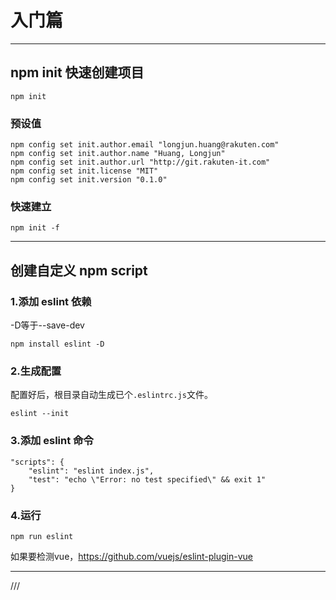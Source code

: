# 入门篇
---

## npm init 快速创建项目

```
npm init
```

### 预设值

```
npm config set init.author.email "longjun.huang@rakuten.com"
npm config set init.author.name "Huang, Longjun"
npm config set init.author.url "http://git.rakuten-it.com"
npm config set init.license "MIT"
npm config set init.version "0.1.0"
```

### 快速建立

```
npm init -f
```
---

## 创建自定义 npm script

### 1.添加 eslint 依赖

-D等于--save-dev

```
npm install eslint -D
```

### 2.生成配置

配置好后，根目录自动生成已个`.eslintrc.js`文件。

```
eslint --init
```

### 3.添加 eslint 命令

```
"scripts": {
    "eslint": "eslint index.js",
    "test": "echo \"Error: no test specified\" && exit 1"
}
```

### 4.运行

```
npm run eslint
```

如果要检测vue，https://github.com/vuejs/eslint-plugin-vue

---

///















